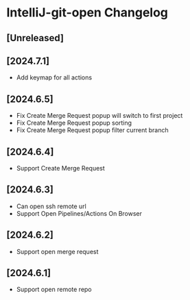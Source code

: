 <!-- Keep a Changelog guide -> https://keepachangelog.com -->

# IntelliJ-git-open Changelog

## [Unreleased]

## [2024.7.1]
- Add keymap for all actions

## [2024.6.5]
- Fix Create Merge Request popup will switch to first project
- Fix Create Merge Request popup sorting
- Fix Create Merge Request popup filter current branch

## [2024.6.4]
- Support Create Merge Request

## [2024.6.3]
- Can open ssh remote url
- Support Open Pipelines/Actions On Browser

## [2024.6.2]
- Support open merge request

## [2024.6.1]
- Support open remote repo
